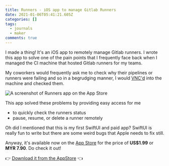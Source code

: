 ```yaml
---
title: Runners - iOS app to manage Gitlab Runners
date: 2021-01-06T05:41:21.605Z
categories: []
tags:
  - journals
  - maker
comments: true
---
```

I made a thing! It's an iOS app to remotely manage Gitlab runners. I wrote this app to solve one of the pain points that I frequently face back when I managed the CI machine that hosted Gitlab runners for my teams.

My coworkers would frequently ask me to check why their pipelines or runners were failing and so in a begrudging manner, I would [VNC'd](https://en.wikipedia.org/wiki/Virtual_Network_Computing) into the machine and checked them.

![A screenshot of Runners app on the App Store](/images/uploads/runners-appstore.jpeg)

This app solved these problems by providing easy access for me 

* to quickly check the runners status
* pause, resume, or delete a runner remotely

Oh did I mentioned that this is my first SwiftUI and paid app? SwiftUI is really fun to write but there are some weird bugs that Apple needs to fix still.

Anyway, it's available now on the [App Store](https://apps.apple.com/my/app/runners-manage-gitlab-runner/id1547639220) for the price of **US$1.99** or **MYR 7.90**. Do check it out!

👉 [Download it from the AppStore](https://apps.apple.com/my/app/runners-manage-gitlab-runner/id1547639220) 👈
